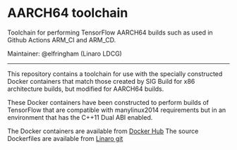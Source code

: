 # AARCH64 toolchain

Toolchain for performing TensorFlow AARCH64 builds such as used in Github
Actions ARM_CI and ARM_CD.

Maintainer: @elfringham (Linaro LDCG)

********************************************************************************

This repository contains a toolchain for use with the specially constructed
Docker containers that match those created by SIG Build for x86 architecture
builds, but modified for AARCH64 builds.

These Docker containers have been constructed to perform builds of TensorFlow
that are compatible with manylinux2014 requirements but in an environment that
has the C++11 Dual ABI enabled.

The Docker containers are available from
[Docker Hub](https://hub.docker.com/r/linaro/tensorflow-arm64-build/tags) The
source Dockerfiles are available from
[Linaro git](https://git.linaro.org/ci/dockerfiles.git/tree/tensorflow-arm64-build)
